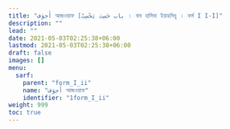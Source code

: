 ```yaml
---
title: "أَجوَف আজওয়াফ [باب حَسِبَ يَحْسِبُ । বাব হাসিবা ইয়াহসিবু । ফর্ম I I-I]"
description: ""
lead: ""
date: 2021-05-03T02:25:38+06:00
lastmod: 2021-05-03T02:25:38+06:00
draft: false
images: []
menu: 
  sarf:
    parent: "form_I_ii"
    name: "أَجوَف আজওয়াফ"
    identifier: "1form_I_ii"
weight: 999
toc: true
---
```



